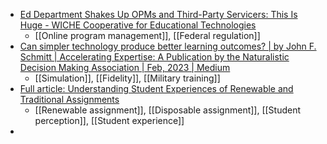 - [Ed Department Shakes Up OPMs and Third-Party Servicers: This Is Huge - WICHE Cooperative for Educational Technologies](https://wcet.wiche.edu/frontiers/2023/02/22/ed-department-shakes-up-opms-third-party-servicers-this-is-huge/)
	- [[Online program management]], [[Federal regulation]]
- [Can simpler technology produce better learning outcomes? | by John F. Schmitt | Accelerating Expertise: A Publication by the Naturalistic Decision Making Association | Feb, 2023 | Medium](https://medium.com/accelerating-expertise/thoughts-on-training-fidelity-f2b9a0de193e)
	- [[Simulation]], [[Fidelity]], [[Military training]]
- [Full article: Understanding Student Experiences of Renewable and Traditional Assignments](https://www.tandfonline.com/doi/full/10.1080/87567555.2023.2179591#.Y_e8zREmSdc.twitter)
	- [[Renewable assignment]], [[Disposable assignment]], [[Student perception]], [[Student experience]]
-